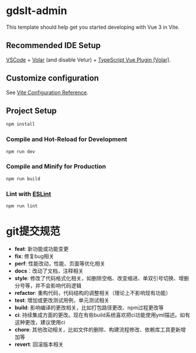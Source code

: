 # gdslt-admin

This template should help get you started developing with Vue 3 in Vite.

## Recommended IDE Setup

[VSCode](https://code.visualstudio.com/) + [Volar](https://marketplace.visualstudio.com/items?itemName=Vue.volar) (and disable Vetur) + [TypeScript Vue Plugin (Volar)](https://marketplace.visualstudio.com/items?itemName=Vue.vscode-typescript-vue-plugin).

## Customize configuration

See [Vite Configuration Reference](https://vitejs.dev/config/).

## Project Setup

```sh
npm install
```

### Compile and Hot-Reload for Development

```sh
npm run dev
```

### Compile and Minify for Production

```sh
npm run build
```

### Lint with [ESLint](https://eslint.org/)

```sh
npm run lint
```

# git提交规范

- **feat**: 新功能或功能变更
- **fix**: 修复bug相关
- **perf**: 性能改动，性能、页面等优化相关
- **docs**：改动了文档，注释相关
- **style**: 修改了代码格式化相关，如删除空格、改变缩进、单双引号切换、增删分号等，并不会影响代码逻辑
- **refactor**: 重构代码，代码结构的调整相关（理论上不影响现有功能）
- **test**: 增加或更改测试用例，单元测试相关
- **build**: 影响编译的更改相关，比如打包路径更改、npm过程更改等
- **ci**: 持续集成方面的更改。现在有些build系统喜欢把ci功能使用yml描述。如有这种更改，建议使用ci
- **chore**: 其他改动相关，比如文件的删除、构建流程修改、依赖库工具更新增加等
- **revert**: 回滚版本相关
